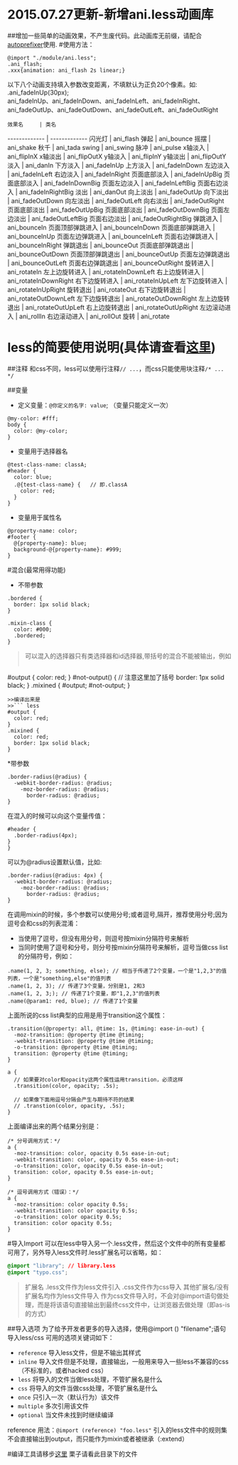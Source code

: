 2015.07.27更新-新增ani.less动画库
================
##增加一些简单的动画效果，不产生废代码。此动画库无前缀，请配合[autoprefixer](https://github.com/postcss/autoprefixer)使用.
#使用方法：
``` less
@import "./module/ani.less";
.ani_flash;
.xxx{animation: ani_flash 2s linear;}
```
以下八个动画支持填入参数改变距离，不填默认为正负20个像素。如: .ani_fadeInUp(30px);<br />
ani_fadeInUp、ani_fadeInDown、ani_fadeInLeft、ani_fadeInRight、<br />
ani_fadeOutUp、ani_fadeOutDown、ani_fadeOutLeft、ani_fadeOutRight

    效果名     | 类名
------------- | -------------
闪光灯  | ani_flash
弹起  | ani_bounce
摇摆  | ani_shake
秋千  | ani_tada
swing | ani_swing
脉冲  | ani_pulse
x轴淡入 | ani_flipInX
x轴淡出 | ani_flipOutX
y轴淡入 | ani_flipInY
y轴淡出 | ani_flipOutY
淡入 | ani_danIn
下方淡入 | ani_fadeInUp
上方淡入 | ani_fadeInDown
左边淡入 | ani_fadeInLeft
右边淡入 | ani_fadeInRight
页面底部淡入 | ani_fadeInUpBig
页面底部淡入 | ani_fadeInDownBig
页面左边淡入 | ani_fadeInLeftBig
页面右边淡入 | ani_fadeInRightBig
淡出 | ani_danOut
向上淡出 | ani_fadeOutUp
向下淡出 | ani_fadeOutDown
向左淡出 | ani_fadeOutLeft
向右淡出 | ani_fadeOutRight
页面底部淡出 | ani_fadeOutUpBig
页面底部淡出 | ani_fadeOutDownBig
页面左边淡出 | ani_fadeOutLeftBig
页面右边淡出 | ani_fadeOutRightBig
弹跳进入 | ani_bounceIn
页面顶部弹跳进入 | ani_bounceInDown
页面底部弹跳进入 | ani_bounceInUp
页面左边弹跳进入 | ani_bounceInLeft
页面右边弹跳进入 | ani_bounceInRight
弹跳退出 | ani_bounceOut
页面底部弹跳退出 | ani_bounceOutDown
页面顶部弹跳退出 | ani_bounceOutUp
页面左边弹跳退出 | ani_bounceOutLeft
页面右边弹跳退出 | ani_bounceOutRight
旋转进入 | ani_rotateIn
左上边旋转进入 | ani_rotateInDownLeft
右上边旋转进入 | ani_rotateInDownRight
右下边旋转进入 | ani_rotateInUpLeft
左下边旋转进入 | ani_rotateInUpRight
旋转退出 | ani_rotateOut
右下边旋转退出 | ani_rotateOutDownLeft
左下边旋转退出 | ani_rotateOutDownRight
左上边旋转退出 | ani_rotateOutUpLeft
右上边旋转退出 | ani_rotateOutUpRight
左边滚动进入 | ani_rollIn
右边滚动进入 | ani_rollOut
旋转 | ani_rotate





less的简要使用说明(具体请查看[这里](http://less.bootcss.com/))
================

##注释
和css不同，less可以使用行注释`// ...`，而css只能使用块注释`/* ... */`

##变量
* 定义变量：`@你定义的名字: value`; （变量只能定义一次）
``` less
@my-color: #fff;
body {
  color: @my-color;
}
```
* 变量用于选择器名
``` less
@test-class-name: classA;
#header {
  color: blue;
  .@{test-class-name} {   // 即.classA
    color: red;    
  }
}
```
* 变量用于属性名
``` less
@property-name: color;
#footer {
  @{property-name}: blue;
  background-@{property-name}: #999;
}
```
#混合(最常用得功能)
* 不带参数
``` less
.bordered {
  border: 1px solid black;
}

.mixin-class {
  color: #000;
  .bordered;
}
```
>可以混入的选择器只有类选择器和id选择器,带括号的混合不能被输出，例如
>>``` less
#output {
  color: red;
}
#not-output() { // 注意这里加了括号
  border: 1px solid black;
}
.mixined {
  #output;
  #not-output;
}
```
>>编译出来是
>>``` less
#output {
  color: red;
}
.mixined {
  color: red;
  border: 1px solid black;
}
```

*带参数
``` less
.border-radius(@radius) {
  -webkit-border-radius: @radius;
    -moz-border-radius: @radius;
      border-radius: @radius;
}
```
在混入的时候可以向这个变量传值：
``` less
#header {
  .border-radius(4px);
}
}
```
可以为@radius设置默认值，比如:
``` less
.border-radius(@radius: 4px) {
  -webkit-border-radius: @radius;
    -moz-border-radius: @radius;
      border-radius: @radius;
}
```

在调用mixin的时候，多个参数可以使用分号;或者逗号,隔开，推荐使用分号;因为逗号会和css的列表混淆：

* 当使用了逗号，但没有用分号，则逗号按mixin分隔符号来解析
* 当同时使用了逗号和分号，则分号按mixin分隔符号来解析，逗号当做css list的分隔符号，例如：
``` less
.name(1, 2, 3; something, else); // 相当于传递了2个变量，一个是"1,2,3"的值列表，一个是"something,else"的值列表
.name(1, 2, 3); // 传递了3个变量，分别是1, 2和3
.name(1, 2, 3;); // 传递了1个变量，即"1,2,3"的值列表
.name(@param1: red, blue); // 传递了1个变量
```

上面所说的css list典型的应用是用于transition这个属性：
``` less
.transition(@property: all, @time: 1s, @timing: ease-in-out) {
  -moz-transition: @property @time @timing;
  -webkit-transition: @property @time @timing;
  -o-transition: @property @time @timing;
  transition: @property @time @timing;
}

a {
  // 如果要对color和opacity这两个属性运用transition，必须这样
  .transition(color, opacity; .5s);
  
  // 如果像下面用逗号分隔会产生与期待不符的结果
  // .transtion(color, opacity, .5s);
}
```
上面编译出来的两个结果分别是：
``` less
/* 分号调用方式：*/
a {
  -moz-transition: color, opacity 0.5s ease-in-out;
  -webkit-transition: color, opacity 0.5s ease-in-out;
  -o-transition: color, opacity 0.5s ease-in-out;
  transition: color, opacity 0.5s ease-in-out;
}

/* 逗号调用方式（错误）：*/
a {
  -moz-transition: color opacity 0.5s;
  -webkit-transition: color opacity 0.5s;
  -o-transition: color opacity 0.5s;
  transition: color opacity 0.5s;
}
```

#导入Import
可以在less中导入另一个.less文件，然后这个文件中的所有变量都可用了，另外导入less文件时.less扩展名可以省略，如：
``` css
@import "library"; // library.less
@import "typo.css";
```
>扩展名
.less文件作为less文件引入
.css文件作为css导入
其他扩展名/没有扩展名均作为less文件导入
作为css文件导入时，不会对@import语句做处理，而是将该语句直接输出到最终css文件中，让浏览器去做处理（即as-is的方式）

##导入选项
为了给予开发者更多的导入选择，使用@import (<keyword>) "filename";语句导入less/css
可用的选项关键词如下：
* `reference` 导入less文件，但是不输出其样式
* `inline` 导入文件但是不处理，直接输出，一般用来导入一些less不兼容的css（不标准的，或者hacked css）
* `less` 将导入的文件当做less处理，不管扩展名是什么
* `css` 将导入的文件当做css处理，不管扩展名是什么
* `once` 只引入一次（默认行为）该文件
* `multiple` 多次引用该文件
* `optional` 当文件未找到时继续编译

reference
用法：`@import (reference) "foo.less"`
引入的less文件中的规则集不会直接输出到output，而只能作为mixin或者被继承（:extend）


#编译工具请移步[这里](http://koala-app.com/index-zh.html)
栗子请看此目录下的文件



